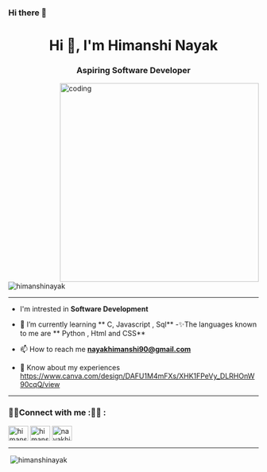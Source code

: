 ### Hi there 👋

<!--
**HimanshiNayak/HimanshiNayak** is a ✨ _special_ ✨ repository because its `README.md` (this file) appears on your GitHub profile.

Here are some ideas to get you started:

- 🔭 I’m currently working on ...
- 🌱 I’m currently learning ...
- 👯 I’m looking to collaborate on ...
- 🤔 I’m looking for help with ...
- 💬 Ask me about ...
- 📫 How to reach me: ...
- 😄 Pronouns: ...
- ⚡ Fun fact: ...
-->

<h1 align="center">Hi 👋, I'm Himanshi Nayak</h1>
<h3 align="center">Aspiring Software Developer</h3>
<img align="right" alt="coding" width="400" src="https://miro.medium.com/max/1400/1*qdAW1TjCN57h1lbuuzvchg.gif"
<p align="left"> <img src="https://komarev.com/ghpvc/?username=himanshinayak&label=Profile%20views&color=0e75b6&style=flat" alt="himanshinayak" /> </p>

<hr>

- I'm intrested in **Software Development**

- 🌱 I’m currently learning ** C, Javascript , Sql**
-✨The languages known to me are ** Python , Html and CSS**

- 📫 How to reach me **nayakhimanshi90@gmail.com**

- 📄 Know about my experiences https://www.canva.com/design/DAFU1M4mFXs/XHK1FPeVy_DLRHOnW90cqQ/view

<hr>

<h3 align="left"> 🤝🤝Connect with me :🤝🤝
:</h3>

<p align="left">
<a href="https://twitter.com/himanshi_nayak4" target="blank"><img align="center" src="https://raw.githubusercontent.com/rahuldkjain/github-profile-readme-generator/master/src/images/icons/Social/twitter.svg" alt="himanshi_nayak4" height="30" width="40" /></a>
<a href="https://linkedin.com/in/himanshi-nayak" target="blank"><img align="center" src="https://raw.githubusercontent.com/rahuldkjain/github-profile-readme-generator/master/src/images/icons/Social/linked-in-alt.svg" alt="himanshi-nayak" height="30" width="40" /></a>
<a href="https://instagram.com/nayakhimanshi1611" target="blank"><img align="center" src="https://raw.githubusercontent.com/rahuldkjain/github-profile-readme-generator/master/src/images/icons/Social/instagram.svg" alt="nayakhimanshi1611" height="30" width="40" /></a>
</p>

<hr>

<p>&nbsp;<img align="center" src="https://github-readme-stats.vercel.app/api?username=himanshinayak&show_icons=true&locale=en" alt="himanshinayak" /></p>
